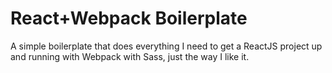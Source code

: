 # React+Webpack Boilerplate
A simple boilerplate that does everything I need to get a ReactJS project up and running with Webpack with Sass, just the way I like it.
